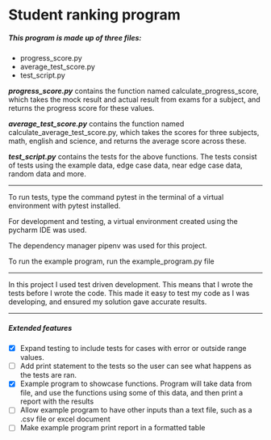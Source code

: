 # Student ranking program


##### This program is made up of three files:

- progress_score.py
- average_test_score.py
- test_script.py

***progress_score.py*** contains the function named calculate_progress_score,
which takes the mock result and actual result from exams for a subject, and 
returns the progress score for these values.

***average_test_score.py*** contains the function named calculate_average_test_score.py,
which takes the scores for three subjects, math, english and science, and returns the 
average score across these.

***test_script.py*** contains the tests for the above functions. The tests consist of 
tests using the example data, edge case data, near edge case data, random data and more. 


---
To run tests, type the command pytest in the terminal of a virtual environment with 
pytest installed.

For development and testing, a virtual environment created using the pycharm IDE was used.

The dependency manager pipenv was used for this project.

To run the example program, run the example_program.py file

---

In this project I used test driven development. This means that I wrote the tests before I 
wrote the code. This made it easy to test my code as I was developing, and ensured my solution
gave accurate results.

---

##### Extended features
- [x] Expand testing to include tests for cases with error or outside range values.
- [ ] Add print statement to the tests so the user can see what happens as the tests are ran.
- [x] Example program to showcase functions. Program will take data from file, and use the
functions using some of this data, and then print a report with the results
- [ ] Allow example program to have other inputs than a text file, such as a .csv file or excel
document
- [ ] Make example program print report in a formatted table

